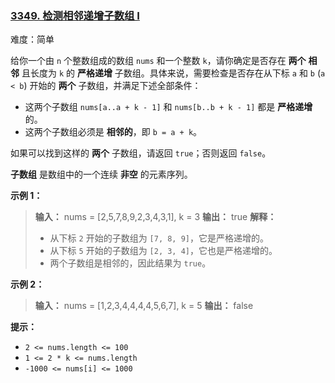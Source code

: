 ### [3349\. 检测相邻递增子数组 I](https://leetcode.cn/problems/adjacent-increasing-subarrays-detection-i/)

难度：简单

给你一个由 `n` 个整数组成的数组 `nums` 和一个整数 `k`，请你确定是否存在 **两个** **相邻** 且长度为 `k` 的 **严格递增** 子数组。具体来说，需要检查是否存在从下标 `a` 和 `b` (`a < b`) 开始的 **两个** 子数组，并满足下述全部条件：

- 这两个子数组 `nums[a..a + k - 1]` 和 `nums[b..b + k - 1]` 都是 **严格递增** 的。
- 这两个子数组必须是 **相邻的**，即 `b = a + k`。

如果可以找到这样的 **两个** 子数组，请返回 `true`；否则返回 `false`。

**子数组** 是数组中的一个连续 **非空** 的元素序列。

**示例 1：**

> **输入：** nums = [2,5,7,8,9,2,3,4,3,1], k = 3
> **输出：** true
> **解释：**
>
> - 从下标 `2` 开始的子数组为 `[7, 8, 9]`，它是严格递增的。
> - 从下标 `5` 开始的子数组为 `[2, 3, 4]`，它也是严格递增的。
> - 两个子数组是相邻的，因此结果为 `true`。

**示例 2：**

> **输入：** nums = [1,2,3,4,4,4,4,5,6,7], k = 5
> **输出：** false

**提示：**

- `2 <= nums.length <= 100`
- `1 <= 2 * k <= nums.length`
- `-1000 <= nums[i] <= 1000`
